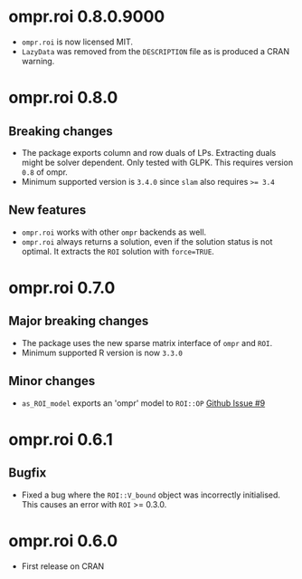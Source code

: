 # ompr.roi 0.8.0.9000

* `ompr.roi` is now licensed MIT.
* `LazyData` was removed from the `DESCRIPTION` file as is produced a
  CRAN warning.

# ompr.roi 0.8.0

## Breaking changes

* The package exports column and row duals of LPs. Extracting duals might be solver dependent. Only tested with GLPK. This requires version `0.8` of ompr.
* Minimum supported version is `3.4.0` since `slam` also requires `>= 3.4`

## New features

* `ompr.roi` works with other `ompr` backends as well.
* `ompr.roi` always returns a solution, even if the solution status is not optimal. It extracts the `ROI` solution with `force=TRUE`.

# ompr.roi 0.7.0

## Major breaking changes

* The package uses the new sparse matrix interface of `ompr` and `ROI`.
* Minimum supported R version is now `3.3.0`

## Minor changes

* `as_ROI_model` exports an 'ompr' model to `ROI::OP` [Github Issue #9](https://github.com/dirkschumacher/ompr.roi/issues/9)

# ompr.roi 0.6.1

## Bugfix

* Fixed a bug where the `ROI::V_bound` object was incorrectly initialised. This causes an error with `ROI` >= 0.3.0.

# ompr.roi 0.6.0

* First release on CRAN


